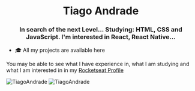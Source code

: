 <h1 align="center">Tiago Andrade</h1>
<h3 align="center">In search of the next Level... Studying: HTML, CSS and JavaScript. I'm interested in React, React Native...</h3>

- 🎓 All my projects are available here

You may be able to see what I have experience in, what I am studying and what I am interested in in my [Rocketseat Profile](https://app.rocketseat.com.br/me/tiago)

<p align="left">
<img src="https://github-readme-stats.vercel.app/api?username=TiagooAndrade&show_icons=true" alt="TiagoAndrade"/>
<img src="https://github-readme-stats.vercel.app/api/top-langs/?username=TiagooAndrade&show_icons=true&layout=compact" alt="TiagoAndrade"/> 
</p>
